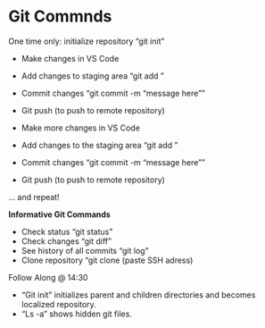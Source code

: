 # **Git Commnds**

One time only: initialize repository “git init”

* Make changes in VS Code

* Add changes to staging area “git add <filename>”

* Commit changes “git commit -m “message here””

* Git push (to push to remote repository)

* Make more changes in VS Code

* Add changes to the staging area “git add <filename>”

* Commit changes “git commit -m “message here””

* Git push (to push to remote repository)

… and repeat!



**Informative Git Commands**
* Check status “git status”
* Check changes “git diff”
* See history of all commits “git log”
* Clone repository “git clone (paste SSH adress)

Follow Along @ 14:30

* “Git init” initializes parent and children directories and becomes localized repository.
* “Ls -a” shows hidden git files.
